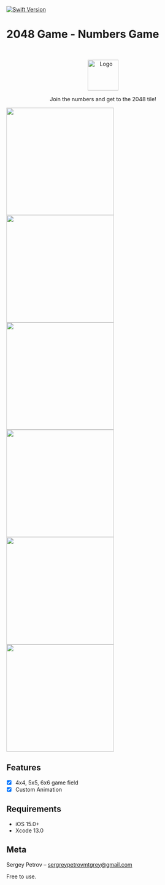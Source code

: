 [![Swift Version][swift-image]][swift-url]

# 2048 Game - Numbers Game
<br />
<p align="center">
  <a href="https://github.com/Mutagrey/2048Game/blob/main/Icon.jpeg">
    <img src="Icon.jpeg" alt="Logo" width="80" height="80">
  </a>
  <p align="center">
        Join the numbers and get to the 2048 tile!
  </p>
</p>

<p align="row">
<img src= "https://github.com/Mutagrey/2048Game/blob/main/screen1.png" width="280" >
<img src= "https://github.com/Mutagrey/2048Game/blob/main/screen2.png" width="280" >
<img src= "https://github.com/Mutagrey/2048Game/blob/main/screen3.png" width="280" >
<img src= "https://github.com/Mutagrey/2048Game/blob/main/screen4.png" width="280" >
<img src= "https://github.com/Mutagrey/2048Game/blob/main/screen5.png" width="280" >
<img src= "https://github.com/Mutagrey/2048Game/blob/main/screen6.png" width="280" >
</p>

## Features

- [x] 4x4, 5x5, 6x6 game field
- [x] Custom Animation

## Requirements

- iOS 15.0+
- Xcode 13.0

## Meta

Sergey Petrov  – sergreypetrovmtgrey@gmail.com

Free to use.

[swift-image]:https://img.shields.io/badge/swift-5.7-orange.svg
[swift-url]: https://swift.org/
